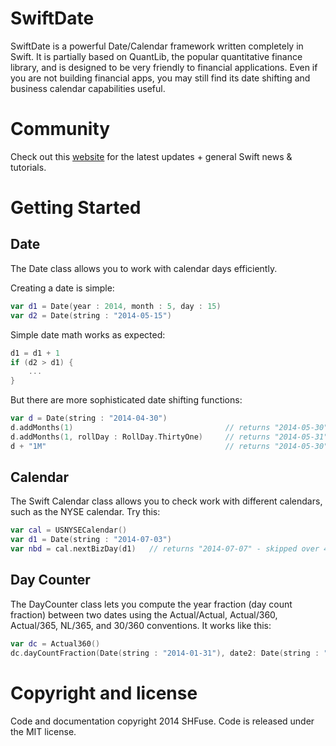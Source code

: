 SwiftDate
=========

SwiftDate is a powerful Date/Calendar framework written completely in Swift. It is partially based on QuantLib, the popular quantitative finance library, and is designed to be very friendly to financial applications. Even if you are not building financial apps, you may still find its date shifting and business calendar capabilities useful.

Community
==========

Check out this [website](http://swift.versify-app.com) for the latest updates + general Swift news & tutorials.


Getting Started
===============

Date
----

The Date class allows you to work with calendar days efficiently.

Creating a date is simple:

```swift
var d1 = Date(year : 2014, month : 5, day : 15)
var d2 = Date(string : "2014-05-15")
```

Simple date math works as expected:

```swift
d1 = d1 + 1
if (d2 > d1) {
    ...
}
```

But there are more sophisticated date shifting functions:

```swift
var d = Date(string : "2014-04-30")    
d.addMonths(1)                                  // returns "2014-05-30"
d.addMonths(1, rollDay : RollDay.ThirtyOne)     // returns "2014-05-31"
d + "1M"                                        // returns "2014-05-30"
```

Calendar
--------

The Swift Calendar class allows you to check work with different calendars, such as the NYSE calendar. Try this:

```swift
var cal = USNYSECalendar()
var d1 = Date(string : "2014-07-03")
var nbd = cal.nextBizDay(d1)   // returns "2014-07-07" - skipped over 4th of July!
```

Day Counter
-----------

The DayCounter class lets you compute the year fraction (day count fraction) between two dates using the Actual/Actual, Actual/360, Actual/365, NL/365, and 30/360 conventions. It works like this:

```swift
var dc = Actual360()
dc.dayCountFraction(Date(string : "2014-01-31"), date2: Date(string : "2014-02-28"))
```

Copyright and license
=====================

Code and documentation copyright 2014 SHFuse. Code is released under the MIT license.